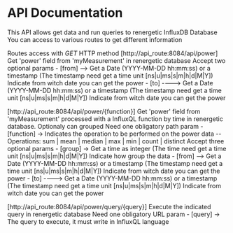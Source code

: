# API Documentation
This API allows get data and run queries to renergetic InfluxDB Database
You can access to various routes to get different information

Routes access with *GET* HTTP method
 [http://api_route:8084/api/power]
    Get 'power' field from 'myMeasurement' in renergetic database
    Accept two optional params
     - [from] --> Get a Date (YYYY-MM-DD hh:mm:ss) or a timestamp (The timestamp need get a time unit [ns|u|ms|s|m|h|d|M|Y])
                    Indicate from witch date you can get the power
     - [to] ----> Get a Date (YYYY-MM-DD hh:mm:ss) or a timestamp (The timestamp need get a time unit [ns|u|ms|s|m|h|d|M|Y])
                    Indicate from witch date you can get the power

 [http://api_route:8084/api/power/{function}]
    Get 'power' field from 'myMeasurement' processed with a InfluxQL function by time in renergetic database. Optionaly can grouped 
    Need one obligatory path param
     - [function] -> Indicates the operation to be performed on the power data
     -- Operations: sum | mean | median | max | min | count | distinct
    Accept three optional params
     - [group] -> Get a time as integer (The time need get a time unit [ns|u|ms|s|m|h|d|M|Y])
                    Indicate how group the data
     - [from] --> Get a Date (YYYY-MM-DD hh:mm:ss) or a timestamp (The timestamp need get a time unit [ns|u|ms|s|m|h|d|M|Y])
                    Indicate from witch date you can get the power
     - [to] ----> Get a Date (YYYY-MM-DD hh:mm:ss) or a timestamp (The timestamp need get a time unit [ns|u|ms|s|m|h|d|M|Y])
                    Indicate from witch date you can get the power
                    
 [http://api_route:8084/api/power/query/{query}]
    Execute the indicated query in renergetic database
    Need one obligatory URL param
     - [query] -> The query to execute, it must write in InfluxQL language
                    